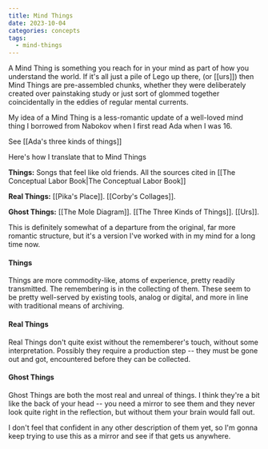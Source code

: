 ```yaml
---
title: Mind Things
date: 2023-10-04
categories: concepts
tags:
  - mind-things
---
```

A Mind Thing is something you reach for in your mind as part of how you understand the world. If it's all just a pile of Lego up there, (or [[urs]]) then Mind Things are pre-assembled chunks, whether they were deliberately created over painstaking study or just sort of glommed together coincidentally in the eddies of regular mental currents.

My idea of a Mind Thing is a less-romantic update of a well-loved mind thing I borrowed from Nabokov when I first read Ada when I was 16. 

See [[Ada's three kinds of things]]



Here's how I translate that to Mind Things

**Things:** Songs that feel like old friends. All the sources cited in [[The Conceptual Labor Book|The Conceptual Labor Book]]

**Real Things:** [[Pika's Place]]. [[Corby's Collages]].

**Ghost Things:** [[The Mole Diagram]]. [[The Three Kinds of Things]]. [[Urs]].


This is definitely somewhat of a departure from the original, far more romantic structure, but it's a version I've worked with in my mind for a long time now.

#### Things

Things are more commodity-like, atoms of experience, pretty readily transmitted. The remembering is in the collecting of them. These seem to be pretty well-served by existing tools, analog or digital, and more in line with traditional means of archiving.

#### Real Things

Real Things don't quite exist without the rememberer's touch, without some interpretation. Possibly they require a production step -- they must be gone out and got, encountered before they can be collected.

#### Ghost Things

Ghost Things are both the most real and unreal of things. I think they're a bit like the back of your head -- you need a mirror to see them and they never look quite right in the reflection, but without them your brain would fall out.

I don't feel that confident in any other description of them yet, so I'm gonna keep trying to use this as a mirror and see if that gets us anywhere.